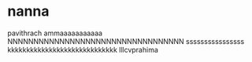 # nanna
pavithrach
ammaaaaaaaaaaa
NNNNNNNNNNNNNNNNNNNNNNNNNNNNNNNNNN
ssssssssssssssss
kkkkkkkkkkkkkkkkkkkkkkkkkkkkk
lllcvprahima
